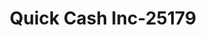 ---
f_zip-code: 48015
f_state-code: MI
title: Quick Cash Inc-25179
f_phone: 586-759-1728
f_city-only: Center Line
f_address: 24530 Van Dyke Ave Center Line
f_location-unique-id: '25179'
slug: quick-cash-inc-25179
updated-on: '2024-05-30T13:46:58.046Z'
created-on: '2024-05-30T13:36:59.803Z'
published-on: '2024-05-30T13:54:32.469Z'
f_city-state: cms/city/center-line-mi.md
f_company: cms/company/quick-cash-inc.md
f_state: cms/state/michigan.md
layout: '[payday-loan].html'
tags: payday-loan
---